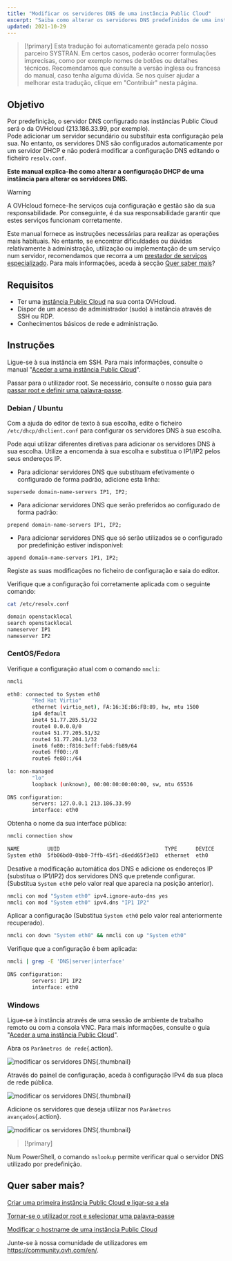 ```yaml
---
title: "Modificar os servidores DNS de uma instância Public Cloud"
excerpt: "Saiba como alterar os servidores DNS predefinidos de uma instância Public Cloud"
updated: 2021-10-29
---
```


> [!primary]
> Esta tradução foi automaticamente gerada pelo nosso parceiro SYSTRAN. Em certos casos, poderão ocorrer formulações imprecisas, como por exemplo nomes de botões ou detalhes técnicos. Recomendamos que consulte a versão inglesa ou francesa do manual, caso tenha alguma dúvida. Se nos quiser ajudar a melhorar esta tradução, clique em "Contribuir" nesta página.
>

## Objetivo

Por predefinição, o servidor DNS configurado nas instâncias Public Cloud será o da OVHcloud (213.186.33.99, por exemplo).<br>
Pode adicionar um servidor secundário ou substituir esta configuração pela sua. No entanto, os servidores DNS são configurados automaticamente por um servidor DHCP e não poderá modificar a configuração DNS editando o ficheiro `resolv.conf`.

**Este manual explica-lhe como alterar a configuração DHCP de uma instância para alterar os servidores DNS.**

> [!warning]
> A OVHcloud fornece-lhe serviços cuja configuração e gestão são da sua responsabilidade. Por conseguinte, é da sua responsabilidade garantir que estes serviços funcionam corretamente.
>
> Este manual fornece as instruções necessárias para realizar as operações mais habituais. No entanto, se encontrar dificuldades ou dúvidas relativamente à administração, utilização ou implementação de um serviço num servidor, recomendamos que recorra a um [prestador de serviços especializado](https://partner.ovhcloud.com/pt/directory/). Para mais informações, aceda à secção [Quer saber mais](#gofurther)?
>

## Requisitos

- Ter uma [instância Public Cloud](https://www.ovhcloud.com/pt/public-cloud/) na sua conta OVHcloud.
- Dispor de um acesso de administrador (sudo) à instância através de SSH ou RDP.
- Conhecimentos básicos de rede e administração.

## Instruções

Ligue-se à sua instância em SSH. Para mais informações, consulte o manual "[Aceder a uma instância Public Cloud](/pages/public_cloud/compute/public-cloud-first-steps#connect-to-instance)".

Passar para o utilizador root. Se necessário, consulte o nosso guia para [passar root e definir uma palavra-passe](/pages/public_cloud/compute/become_root_and_change_password).

### Debian / Ubuntu

Com a ajuda do editor de texto à sua escolha, edite o ficheiro `/etc/dhcp/dhclient.conf` para configurar os servidores DNS à sua escolha.

Pode aqui utilizar diferentes diretivas para adicionar os servidores DNS à sua escolha. Utilize a encomenda à sua escolha e substitua o IP1/IP2 pelos seus endereços IP.

- Para adicionar servidores DNS que substituam efetivamente o configurado de forma padrão, adicione esta linha:
  
```console
supersede domain-name-servers IP1, IP2;
```

- Para adicionar servidores DNS que serão preferidos ao configurado de forma padrão:
    
```console
prepend domain-name-servers IP1, IP2;
```

- Para adicionar servidores DNS que só serão utilizados se o configurado por predefinição estiver indisponível:
    
```console
append domain-name-servers IP1, IP2;
```

Registe as suas modificações no ficheiro de configuração e saia do editor.

Verifique que a configuração foi corretamente aplicada com o seguinte comando:

```bash
cat /etc/resolv.conf

domain openstacklocal
search openstacklocal
nameserver IP1
nameserver IP2
```

### CentOS/Fedora

Verifique a configuração atual com o comando `nmcli`:

```bash
nmcli
 
eth0: connected to System eth0
        "Red Hat Virtio"
        ethernet (virtio_net), FA:16:3E:B6:FB:89, hw, mtu 1500
        ip4 default
        inet4 51.77.205.51/32
        route4 0.0.0.0/0
        route4 51.77.205.51/32
        route4 51.77.204.1/32
        inet6 fe80::f816:3eff:feb6:fb89/64
        route6 ff00::/8
        route6 fe80::/64
 
lo: non-managed
        "lo"
        loopback (unknown), 00:00:00:00:00:00, sw, mtu 65536
 
DNS configuration:
        servers: 127.0.0.1 213.186.33.99
        interface: eth0
```

Obtenha o nome da sua interface pública:

```bash
nmcli connection show
 
NAME         UUID                                  TYPE      DEVICE
System eth0  5fb06bd0-0bb0-7ffb-45f1-d6edd65f3e03  ethernet  eth0
```

Desative a modificação automática dos DNS e adicione os endereços IP (substitua o IP1/IP2) dos servidores DNS que pretende configurar. (Substitua `System eth0` pelo valor real que aparecia na posição anterior).

```bash
nmcli con mod "System eth0" ipv4.ignore-auto-dns yes
nmcli con mod "System eth0" ipv4.dns "IP1 IP2"
```

Aplicar a configuração (Substitua `System eth0` pelo valor real anteriormente recuperado).

```bash
nmcli con down "System eth0" && nmcli con up "System eth0"
```

Verifique que a configuração é bem aplicada:

```bash
nmcli | grep -E 'DNS|server|interface'
 
DNS configuration:
        servers: IP1 IP2
        interface: eth0
```

### Windows

Ligue-se à instância através de uma sessão de ambiente de trabalho remoto ou com a consola VNC. Para mais informações, consulte o guia "[Aceder a uma instância Public Cloud](/pages/public_cloud/compute/public-cloud-first-steps#connect-to-instance)".

Abra os `Parâmetros de rede`{.action}.

![modificar os servidores DNS](images/changednsservers1.png){.thumbnail}

Através do painel de configuração, aceda à configuração IPv4 da sua placa de rede pública.

![modificar os servidores DNS](images/changednsservers2.png){.thumbnail}

Adicione os servidores que deseja utilizar nos `Parâmetros avançados`{.action}.

![modificar os servidores DNS](images/changednsservers3.png){.thumbnail}

> [!primary]
>
Num PowerShell, o comando `nslookup` permite verificar qual o servidor DNS utilizado por predefinição.
>

## Quer saber mais? <a name="gofurther"></a>

[Criar uma primeira instância Public Cloud e ligar-se a ela](/pages/public_cloud/compute/public-cloud-first-steps)

[Tornar-se o utilizador root e selecionar uma palavra-passe](/pages/public_cloud/compute/become_root_and_change_password)

[Modificar o hostname de uma instância Public Cloud](/pages/public_cloud/compute/changing_the_hostname_of_an_instance)

Junte-se à nossa comunidade de utilizadores em <https://community.ovh.com/en/>.